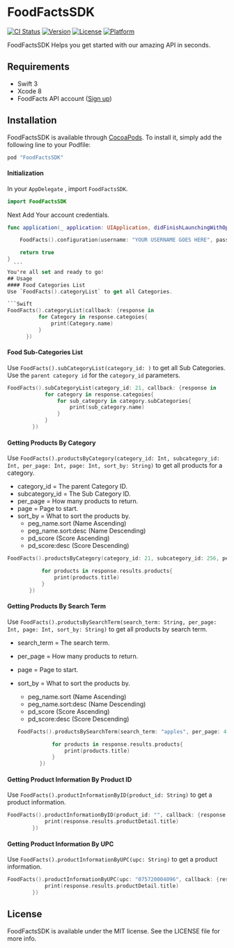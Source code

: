 # FoodFactsSDK

[![CI Status](http://img.shields.io/travis/mackensiealvarez/FoodFactsSDK.svg?style=flat)](https://travis-ci.org/mackensiealvarez/FoodFactsSDK)
[![Version](https://img.shields.io/cocoapods/v/FoodFactsSDK.svg?style=flat)](http://cocoapods.org/pods/FoodFactsSDK)
[![License](https://img.shields.io/cocoapods/l/FoodFactsSDK.svg?style=flat)](http://cocoapods.org/pods/FoodFactsSDK)
[![Platform](https://img.shields.io/cocoapods/p/FoodFactsSDK.svg?style=flat)](http://cocoapods.org/pods/FoodFactsSDK)

FoodFactsSDK Helps you get started with our amazing API in seconds.

## Requirements
- Swift 3
- Xcode 8
- FoodFacts API account ([Sign up](https://api.foodfacts.com/#plans))

## Installation

FoodFactsSDK is available through [CocoaPods](http://cocoapods.org). To install
it, simply add the following line to your Podfile:

```ruby
pod "FoodFactsSDK"
```


#### Initialization
  In your `AppDelegate` , import `FoodFactsSDK`.
  ```Swift
  import FoodFactsSDK
  ```
  Next Add Your account credentials.
  ```Swift
func application(_ application: UIApplication, didFinishLaunchingWithOptions launchOptions: [UIApplicationLaunchOptionsKey: Any]?) -> Bool {

      FoodFacts().configuration(username: "YOUR USERNAME GOES HERE", password: "YOUR PASSWORD GOES HERE")

      return true
  }
    ```
You're all set and ready to go!
## Usage
#### Food Categories List
Use `FoodFacts().categoryList` to get all Categories.

```Swift
FoodFacts().categoryList(callback: {response in
            for Category in response.categoies{
                print(Category.name)
            }
        })
```

#### Food Sub-Categories List
Use `FoodFacts().subCategoryList(category_id: )` to get all Sub Categories.
Use the `parent category id` for the `category_id` parameters.

```Swift
FoodFacts().subCategoryList(category_id: 21, callback: {response in
            for category in response.categoies{
                for sub_category in category.subCategories{
                    print(sub_category.name)
                }
            }
        })
```

#### Getting Products By Category
Use `FoodFacts().productsByCategory(category_id: Int, subcategory_id: Int, per_page: Int, page: Int, sort_by: String)` to get all products for a category.

- category_id = The parent Category ID.
- subcategory_id = The Sub Category ID.
- per_page = How many products to return.
- page = Page to start.
- sort_by = What to sort the products by.
  - peg_name.sort (Name Ascending)
  - peg_name.sort:desc (Name Descending)
  - pd_score (Score Ascending)
  - pd_score:desc (Score Descending)

```Swift
FoodFacts().productsByCategory(category_id: 21, subcategory_id: 256, per_page: 4, page: 1, sort_by: "peg_name.sort", callback: {response in

           for products in response.results.products{
               print(products.title)
           }
       })

```

#### Getting Products By Search Term
Use `FoodFacts().productsBySearchTerm(search_term: String, per_page: Int, page: Int, sort_by: String)` to get all products by search term.

- search_term = The search term.
- per_page = How many products to return.
- page = Page to start.
- sort_by = What to sort the products by.
  - peg_name.sort (Name Ascending)
  - peg_name.sort:desc (Name Descending)
  - pd_score (Score Ascending)
  - pd_score:desc (Score Descending)

  ```Swift
  FoodFacts().productsBySearchTerm(search_term: "apples", per_page: 4, page: 1, sort_by: "peg_name.sort", callback: {response in

             for products in response.results.products{
                 print(products.title)
             }
         })

  ```

#### Getting Product Information By Product ID
Use `FoodFacts().productInformationByID(product_id: String)` to get a product information.

```Swift
FoodFacts().productInformationByID(product_id: "", callback: {response in
            print(response.results.productDetail.title)
        })
```

#### Getting Product Information By UPC
Use `FoodFacts().productInformationByUPC(upc: String)` to get a product information.

```Swift
FoodFacts().productInformationByUPC(upc: "075720004096", callback: {response in
            print(response.results.productDetail.title)
        })
```
## License

FoodFactsSDK is available under the MIT license. See the LICENSE file for more info.
